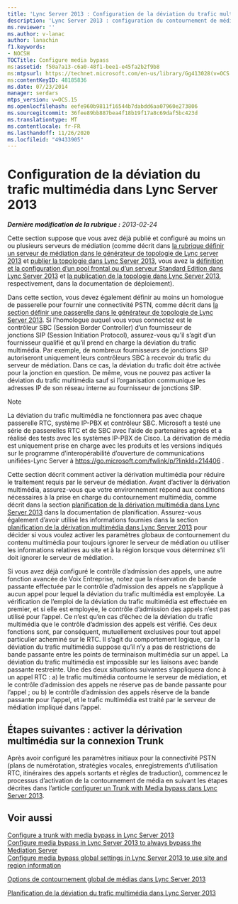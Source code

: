 ```yaml
---
title: 'Lync Server 2013 : Configuration de la déviation du trafic multimédia'
description: 'Lync Server 2013 : configuration du contournement de média.'
ms.reviewer: ''
ms.author: v-lanac
author: lanachin
f1.keywords:
- NOCSH
TOCTitle: Configure media bypass
ms:assetid: f50a7a13-c6a0-48f1-bee1-e45fa2b2f9b8
ms:mtpsurl: https://technet.microsoft.com/en-us/library/Gg413028(v=OCS.15)
ms:contentKeyID: 48185836
ms.date: 07/23/2014
manager: serdars
mtps_version: v=OCS.15
ms.openlocfilehash: eefe960b9811f16544b7dabdd6aa07960e273806
ms.sourcegitcommit: 36fee89bb887bea4f18b19f17a8c69daf5bc423d
ms.translationtype: MT
ms.contentlocale: fr-FR
ms.lasthandoff: 11/26/2020
ms.locfileid: "49433905"
---
```

# <a name="configure-media-bypass-in-lync-server-2013"></a>Configuration de la déviation du trafic multimédia dans Lync Server 2013

<div data-xmlns="http://www.w3.org/1999/xhtml">

<div class="topic" data-xmlns="http://www.w3.org/1999/xhtml" data-msxsl="urn:schemas-microsoft-com:xslt" data-cs="https://msdn.microsoft.com/">

<div data-asp="https://msdn2.microsoft.com/asp">



</div>

<div id="mainSection">

<div id="mainBody">

<span> </span>

_**Dernière modification de la rubrique :** 2013-02-24_

Cette section suppose que vous avez déjà publié et configuré au moins un ou plusieurs serveurs de médiation (comme décrit dans [la rubrique définir un serveur de médiation dans le générateur de topologie de Lync server 2013](lync-server-2013-define-a-mediation-server-in-topology-builder.md) et [publier la topologie dans Lync Server 2013](lync-server-2013-publish-the-topology.md), vous avez la [définition et la configuration d’un pool frontal ou d’un serveur Standard Edition dans Lync Server 2013](lync-server-2013-define-and-configure-a-front-end-pool-or-standard-edition-server.md) et [la publication de la topologie dans Lync Server 2013](lync-server-2013-publish-the-topology.md), respectivement, dans la documentation de déploiement).

Dans cette section, vous devez également définir au moins un homologue de passerelle pour fournir une connectivité PSTN, comme décrit dans [la section définir une passerelle dans le générateur de topologie de Lync Server 2013](lync-server-2013-define-a-gateway-in-topology-builder.md). Si l’homologue auquel vous vous connectez est le contrôleur SBC (Session Border Controller) d’un fournisseur de jonctions SIP (Session Initiation Protocol), assurez-vous qu’il s’agit d’un fournisseur qualifié et qu’il prend en charge la déviation du trafic multimédia. Par exemple, de nombreux fournisseurs de jonctions SIP autoriseront uniquement leurs contrôleurs SBC à recevoir du trafic du serveur de médiation. Dans ce cas, la déviation du trafic doit être activée pour la jonction en question. De même, vous ne pouvez pas activer la déviation du trafic multimédia sauf si l’organisation communique les adresses IP de son réseau interne au fournisseur de jonctions SIP.

<div>


> [!NOTE]  
> La déviation du trafic multimédia ne fonctionnera pas avec chaque passerelle RTC, système IP-PBX et contrôleur SBC. Microsoft a testé une série de passerelles RTC et de SBC avec l’aide de partenaires agréés et a réalisé des tests avec les systèmes IP-PBX de Cisco. La dérivation de média est uniquement prise en charge avec les produits et les versions indiqués sur le programme d’interopérabilité d’ouverture de communications unifiées-Lync Server à <A href="https://go.microsoft.com/fwlink/p/?linkid=214406">https://go.microsoft.com/fwlink/p/?linkId=214406</A> .



</div>

Cette section décrit comment activer la dérivation multimédia pour réduire le traitement requis par le serveur de médiation. Avant d’activer la dérivation multimédia, assurez-vous que votre environnement répond aux conditions nécessaires à la prise en charge du contournement multimédia, comme décrit dans la section [planification de la dérivation multimédia dans Lync Server 2013](lync-server-2013-planning-for-media-bypass.md) dans la documentation de planification. Assurez-vous également d’avoir utilisé les informations fournies dans la section [planification de la dérivation multimédia dans Lync Server 2013](lync-server-2013-planning-for-media-bypass.md) pour décider si vous voulez activer les paramètres globaux de contournement du contenu multimédia pour toujours ignorer le serveur de médiation ou utiliser les informations relatives au site et à la région lorsque vous déterminez s’il doit ignorer le serveur de médiation.

Si vous avez déjà configuré le contrôle d’admission des appels, une autre fonction avancée de Voix Entreprise, notez que la réservation de bande passante effectuée par le contrôle d’admission des appels ne s’applique à aucun appel pour lequel la déviation du trafic multimédia est employée. La vérification de l’emploi de la déviation du trafic multimédia est effectuée en premier, et si elle est employée, le contrôle d’admission des appels n’est pas utilisé pour l’appel. Ce n’est qu’en cas d’échec de la déviation du trafic multimédia que le contrôle d’admission des appels est vérifié. Ces deux fonctions sont, par conséquent, mutuellement exclusives pour tout appel particulier acheminé sur le RTC. Il s’agit du comportement logique, car la déviation du trafic multimédia suppose qu’il n’y a pas de restrictions de bande passante entre les points de terminaison multimédia sur un appel. La déviation du trafic multimédia est impossible sur les liaisons avec bande passante restreinte. Une des deux situations suivantes s’appliquera donc à un appel RTC : a) le trafic multimédia contourne le serveur de médiation, et le contrôle d’admission des appels ne réserve pas de bande passante pour l’appel ; ou b) le contrôle d’admission des appels réserve de la bande passante pour l’appel, et le trafic multimédia est traité par le serveur de médiation impliqué dans l’appel.

<div>

## <a name="next-steps-enable-media-bypass-on-the-trunk-connection"></a>Étapes suivantes : activer la dérivation multimédia sur la connexion Trunk

Après avoir configuré les paramètres initiaux pour la connectivité PSTN (plans de numérotation, stratégies vocales, enregistrements d’utilisation RTC, itinéraires des appels sortants et règles de traduction), commencez le processus d’activation de la contournement de média en suivant les étapes décrites dans l’article [configurer un Trunk with Media bypass dans Lync Server 2013](lync-server-2013-configure-a-trunk-with-media-bypass.md).

</div>

<div>

## <a name="see-also"></a>Voir aussi


[Configure a trunk with media bypass in Lync Server 2013](lync-server-2013-configure-a-trunk-with-media-bypass.md)  
[Configure media bypass in Lync Server 2013 to always bypass the Mediation Server](lync-server-2013-configure-media-bypass-to-always-bypass-the-mediation-server.md)  
[Configure media bypass global settings in Lync Server 2013 to use site and region information](lync-server-2013-configure-media-bypass-global-settings-to-use-site-and-region-information.md)  


[Options de contournement global de médias dans Lync Server 2013](lync-server-2013-global-media-bypass-options.md)  


[Planification de la déviation du trafic multimédia dans Lync Server 2013](lync-server-2013-planning-for-media-bypass.md)  
  

</div>

</div>

<span> </span>

</div>

</div>

</div>

